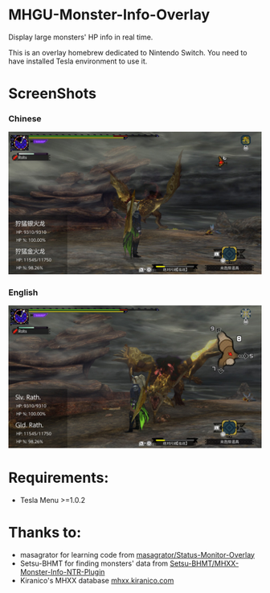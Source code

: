 # MHGU-Monster-Info-Overlay
Display large monsters' HP info in real time.

This is an overlay homebrew dedicated to Nintendo Switch.
You need to have installed Tesla environment to use it.

# ScreenShots
### Chinese
![Chinese](resources/Chinese.jpg)
### English
![English](resources/English.jpg)

# Requirements:
- Tesla Menu >=1.0.2

# Thanks to:
- masagrator for learning code from [masagrator/Status-Monitor-Overlay](https://github.com/masagrator/Status-Monitor-Overlay)
- Setsu-BHMT for finding monsters' data from [Setsu-BHMT/MHXX-Monster-Info-NTR-Plugin](https://github.com/Setsu-BHMT/MHXX-Monster-Info-NTR-Plugin)
- Kiranico's MHXX database [mhxx.kiranico.com](https://mhxx.kiranico.com/)